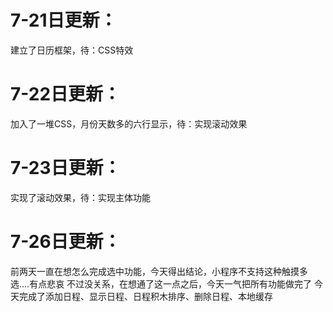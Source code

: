 # 7-21日更新：
建立了日历框架，待：CSS特效
# 7-22日更新：
加入了一堆CSS，月份天数多的六行显示，待：实现滚动效果
# 7-23日更新：
实现了滚动效果，待：实现主体功能
# 7-26日更新：
前两天一直在想怎么完成选中功能，今天得出结论，小程序不支持这种触摸多选....有点悲哀
不过没关系，在想通了这一点之后，今天一气把所有功能做完了
今天完成了添加日程、显示日程、日程积木排序、删除日程、本地缓存